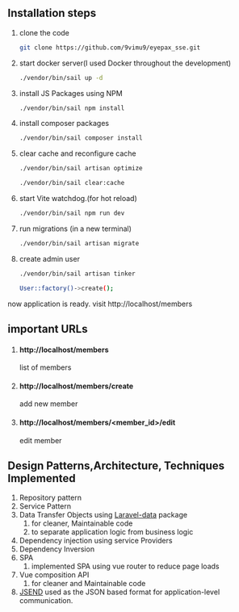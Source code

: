 ## Installation steps

1. clone the code
    ```bash
    git clone https://github.com/9vimu9/eyepax_sse.git
    ```
2. start docker server(I used Docker throughout the development)
    ```bash
    ./vendor/bin/sail up -d
    ```
3. install JS Packages using NPM
    ```bash
    ./vendor/bin/sail npm install
    ```
4. install composer packages
    ```bash
    ./vendor/bin/sail composer install
    ```
   
5. clear cache and reconfigure cache
   ```bash
   ./vendor/bin/sail artisan optimize
    ```
   ```bash
   ./vendor/bin/sail clear:cache
    ```
6. start Vite watchdog.(for hot reload)
   ```bash
   ./vendor/bin/sail npm run dev
    ```
7. run migrations (in a new terminal)
   ```bash
   ./vendor/bin/sail artisan migrate
    ```

8. create admin user
   ```bash
   ./vendor/bin/sail artisan tinker
    ```
   ```bash
   User::factory()->create();
    ```

now application is ready. visit http://localhost/members

## important URLs

1. #### http://localhost/members
   list of members

2. #### http://localhost/members/create
   add new member

3. #### http://localhost/members/<member_id>/edit
   edit member


## Design Patterns,Architecture, Techniques Implemented
1. Repository pattern
2. Service Pattern
3. Data Transfer Objects using [Laravel-data](https://spatie.be/docs/laravel-data/v2/introduction) package
    1. for cleaner, Maintainable code
    2. to separate application logic from business logic
4. Dependency injection using service Providers
5. Dependency Inversion
6. SPA
    1. implemented SPA using vue router to reduce page loads
7. Vue composition API
    1. for cleaner and Maintainable code
8. [JSEND](https://github.com/omniti-labs/jsend) used as the JSON based format for application-level communication. 
